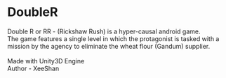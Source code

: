 # DoubleR
Double R or RR - (Rickshaw Rush) is a hyper-causal android game.<br>
The game features a single level in which the protagonist is tasked with a mission by the agency to eliminate the wheat flour (Gandum) supplier.
<br>
<br>
Made with Unity3D Engine
<br>
Author - XeeShan

